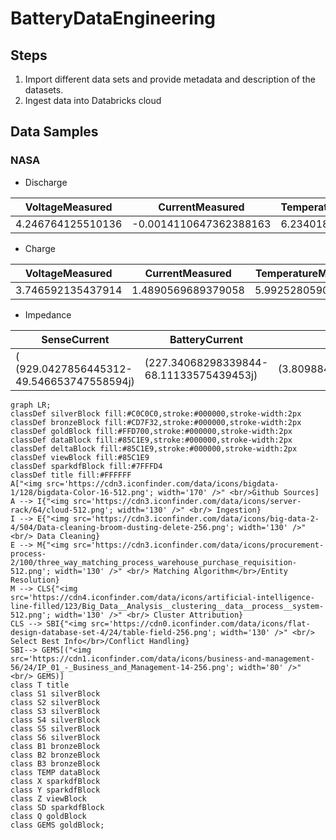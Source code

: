 # BatteryDataEngineering

## Steps

1. Import different data sets and provide metadata and description of the datasets.
2. Ingest data into Databricks cloud


## Data Samples

### NASA

- Discharge

| VoltageMeasured |	CurrentMeasured |	TemperatureMeasured	| CurrentLoad	| VoltageLoad	| Duration |	
| --------------- | --------------- | ------------------- | ----------- | ----------- | -------- |
| 4.246764125510136 |	-0.0014110647362388163 | 6.234018870000787 |	0.0002 | 4.262 | 9.36	|

- Charge

| VoltageMeasured	| CurrentMeasured	| TemperatureMeasured	| CurrentCharge	| VoltageCharge	| Duration |	
| --------------- | --------------- | ------------------- | ------------- | ------------- | -------- |
| 3.746592135437914 |	1.4890569689379058 | 5.9925280590812635	| 1.4995 | 4.618 | 2.594000000000001 |

- Impedance

| SenseCurrent | BatteryCurrent | CurrentRatio | BatteryImpedance | RectifiedImpedance |
| ------------ | -------------- | ------------ | ---------------- | ------------------ | 
| ( (929.0427856445312-49.546653747558594j) | (227.34068298339844-68.11133575439453j) | (3.8098847365794053+0.9235024808405093j) | (0.22133620478684887+0.04668101354100503j) |	(0.17505020080728648-0.019801974566721604j)	) |


```mermaid
graph LR;
classDef silverBlock fill:#C0C0C0,stroke:#000000,stroke-width:2px
classDef bronzeBlock fill:#CD7F32,stroke:#000000,stroke-width:2px
classDef goldBlock fill:#FFD700,stroke:#000000,stroke-width:2px
classDef dataBlock fill:#85C1E9,stroke:#000000,stroke-width:2px
classDef deltaBlock fill:#85C1E9,stroke:#000000,stroke-width:2px
classDef viewBlock fill:#85C1E9
classDef sparkdfBlock fill:#7FFFD4
classDef title fill:#FFFFFF
A["<img src='https://cdn3.iconfinder.com/data/icons/bigdata-1/128/bigdata-Color-16-512.png'; width='170' />" <br/>Github Sources]
A --> I{"<img src='https://cdn3.iconfinder.com/data/icons/server-rack/64/cloud-512.png'; width='130' />" <br/> Ingestion}
I --> E{"<img src='https://cdn3.iconfinder.com/data/icons/big-data-2-4/504/Data-cleaning-broom-dusting-delete-256.png'; width='130' />" <br/> Data Cleaning}
E --> M{"<img src='https://cdn3.iconfinder.com/data/icons/procurement-process-2/100/three_way_matching_process_warehouse_purchase_requisition-512.png'; width='130' />" <br/> Matching Algorithm</br>/Entity Resolution}
M --> CLS{"<img src='https://cdn4.iconfinder.com/data/icons/artificial-intelligence-line-filled/123/Big_Data__Analysis__clustering__data__process__system-512.png'; width='130' />" <br/> Cluster Attribution}
CLS --> SBI{"<img src='https://cdn0.iconfinder.com/data/icons/flat-design-database-set-4/24/table-field-256.png'; width='130' />" <br/> Select Best Info</br>/Conflict Handling}
SBI--> GEMS[("<img src='https://cdn1.iconfinder.com/data/icons/business-and-management-56/24/IP_01_-_Business_and_Management-14-256.png'; width='80' />" <br/> GEMS)]
class T title
class S1 silverBlock
class S2 silverBlock
class S3 silverBlock
class S4 silverBlock
class S5 silverBlock
class S6 silverBlock
class B1 bronzeBlock
class B2 bronzeBlock
class B3 bronzeBlock
class TEMP dataBlock
class X sparkdfBlock
class Y sparkdfBlock
class Z viewBlock
class SD sparkdfBlock
class Q goldBlock
class GEMS goldBlock;
```
